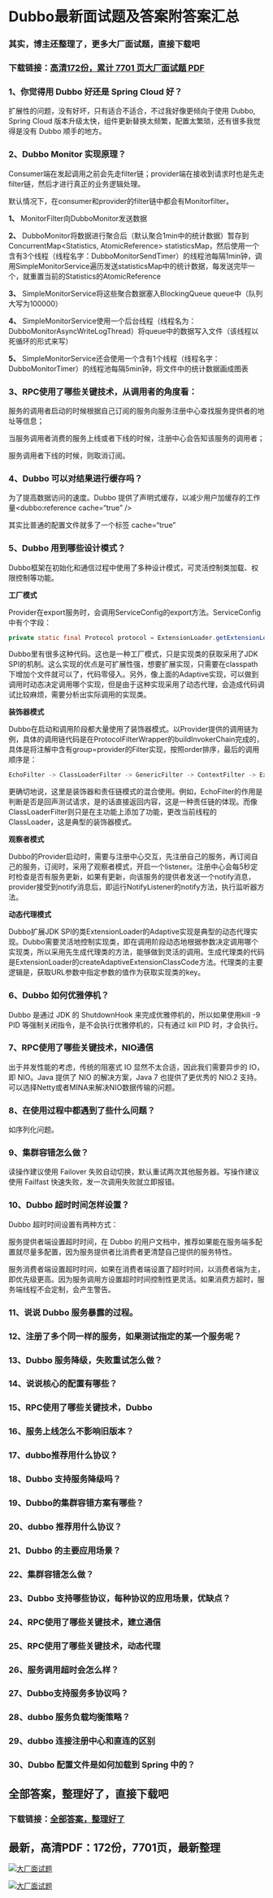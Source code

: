 # Dubbo最新面试题及答案附答案汇总

### 其实，博主还整理了，更多大厂面试题，直接下载吧

### 下载链接：[高清172份，累计 7701 页大厂面试题  PDF](https://github.com/souyunku/DevBooks/blob/master/docs/index.md)



### 1、你觉得用 Dubbo 好还是 Spring Cloud 好？

扩展性的问题，没有好坏，只有适合不适合，不过我好像更倾向于使用 Dubbo, Spring Cloud 版本升级太快，组件更新替换太频繁，配置太繁琐，还有很多我觉得是没有 Dubbo 顺手的地方。


### 2、Dubbo Monitor 实现原理？

Consumer端在发起调用之前会先走filter链；provider端在接收到请求时也是先走filter链，然后才进行真正的业务逻辑处理。

默认情况下，在consumer和provider的filter链中都会有Monitorfilter。

**1、** MonitorFilter向DubboMonitor发送数据

**2、** DubboMonitor将数据进行聚合后（默认聚合1min中的统计数据）暂存到ConcurrentMap<Statistics, AtomicReference> statisticsMap，然后使用一个含有3个线程（线程名字：DubboMonitorSendTimer）的线程池每隔1min钟，调用SimpleMonitorService遍历发送statisticsMap中的统计数据，每发送完毕一个，就重置当前的Statistics的AtomicReference

**3、** SimpleMonitorService将这些聚合数据塞入BlockingQueue queue中（队列大写为100000）

**4、** SimpleMonitorService使用一个后台线程（线程名为：DubboMonitorAsyncWriteLogThread）将queue中的数据写入文件（该线程以死循环的形式来写）

**5、** SimpleMonitorService还会使用一个含有1个线程（线程名字：DubboMonitorTimer）的线程池每隔5min钟，将文件中的统计数据画成图表


### 3、RPC使用了哪些关键技术，从调用者的角度看：

服务的调用者启动的时候根据自己订阅的服务向服务注册中心查找服务提供者的地址等信息；

当服务调用者消费的服务上线或者下线的时候，注册中心会告知该服务的调用者；

服务调用者下线的时候，则取消订阅。


### 4、Dubbo 可以对结果进行缓存吗？

为了提高数据访问的速度。Dubbo 提供了声明式缓存，以减少用户加缓存的工作量<dubbo:reference cache=“true” />

其实比普通的配置文件就多了一个标签 cache=“true”


### 5、Dubbo 用到哪些设计模式？

Dubbo框架在初始化和通信过程中使用了多种设计模式，可灵活控制类加载、权限控制等功能。

**工厂模式**

Provider在export服务时，会调用ServiceConfig的export方法。ServiceConfig中有个字段：

```java
private static final Protocol protocol = ExtensionLoader.getExtensionLoader(Protocol.class).getAdaptiveExtension();
```

Dubbo里有很多这种代码。这也是一种工厂模式，只是实现类的获取采用了JDK SPI的机制。这么实现的优点是可扩展性强，想要扩展实现，只需要在classpath下增加个文件就可以了，代码零侵入。另外，像上面的Adaptive实现，可以做到调用时动态决定调用哪个实现，但是由于这种实现采用了动态代理，会造成代码调试比较麻烦，需要分析出实际调用的实现类。

**装饰器模式**

Dubbo在启动和调用阶段都大量使用了装饰器模式。以Provider提供的调用链为例，具体的调用链代码是在ProtocolFilterWrapper的buildInvokerChain完成的，具体是将注解中含有group=provider的Filter实现，按照order排序，最后的调用顺序是：

```java
EchoFilter -> ClassLoaderFilter -> GenericFilter -> ContextFilter -> ExecuteLimitFilter -> TraceFilter -> TimeoutFilter -> MonitorFilter -> ExceptionFilter
```

更确切地说，这里是装饰器和责任链模式的混合使用。例如，EchoFilter的作用是判断是否是回声测试请求，是的话直接返回内容，这是一种责任链的体现。而像ClassLoaderFilter则只是在主功能上添加了功能，更改当前线程的ClassLoader，这是典型的装饰器模式。

**观察者模式**

Dubbo的Provider启动时，需要与注册中心交互，先注册自己的服务，再订阅自己的服务，订阅时，采用了观察者模式，开启一个listener。注册中心会每5秒定时检查是否有服务更新，如果有更新，向该服务的提供者发送一个notify消息，provider接受到notify消息后，即运行NotifyListener的notify方法，执行监听器方法。

**动态代理模式**

Dubbo扩展JDK SPI的类ExtensionLoader的Adaptive实现是典型的动态代理实现。Dubbo需要灵活地控制实现类，即在调用阶段动态地根据参数决定调用哪个实现类，所以采用先生成代理类的方法，能够做到灵活的调用。生成代理类的代码是ExtensionLoader的createAdaptiveExtensionClassCode方法。代理类的主要逻辑是，获取URL参数中指定参数的值作为获取实现类的key。


### 6、Dubbo 如何优雅停机？

Dubbo 是通过 JDK 的 ShutdownHook 来完成优雅停机的，所以如果使用kill -9 PID 等强制关闭指令，是不会执行优雅停机的，只有通过 kill PID 时，才会执行。


### 7、RPC使用了哪些关键技术，NIO通信

出于并发性能的考虑，传统的阻塞式 IO 显然不太合适，因此我们需要异步的 IO，即 NIO。Java 提供了 NIO 的解决方案，Java 7 也提供了更优秀的 NIO.2 支持。可以选择Netty或者MINA来解决NIO数据传输的问题。


### 8、在使用过程中都遇到了些什么问题？

如序列化问题。


### 9、集群容错怎么做？

读操作建议使用 Failover 失败自动切换，默认重试两次其他服务器。写操作建议使用 Failfast 快速失败，发一次调用失败就立即报错。


### 10、Dubbo 超时时间怎样设置？

Dubbo 超时时间设置有两种方式：

服务提供者端设置超时时间，在 Dubbo 的用户文档中，推荐如果能在服务端多配置就尽量多配置，因为服务提供者比消费者更清楚自己提供的服务特性。

服务消费者端设置超时时间，如果在消费者端设置了超时时间，以消费者端为主，即优先级更高。因为服务调用方设置超时时间控制性更灵活。如果消费方超时，服务端线程不会定制，会产生警告。


### 11、说说 Dubbo 服务暴露的过程。
### 12、注册了多个同一样的服务，如果测试指定的某一个服务呢？
### 13、Dubbo 服务降级，失败重试怎么做？
### 14、说说核心的配置有哪些？
### 15、RPC使用了哪些关键技术，Dubbo
### 16、服务上线怎么不影响旧版本？
### 17、dubbo推荐用什么协议？
### 18、Dubbo 支持服务降级吗？
### 19、Dubbo的集群容错方案有哪些？
### 20、dubbo 推荐用什么协议？
### 21、Dubbo 的主要应用场景？
### 22、集群容错怎么做？
### 23、Dubbo 支持哪些协议，每种协议的应用场景，优缺点？
### 24、RPC使用了哪些关键技术，建立通信
### 25、RPC使用了哪些关键技术，动态代理
### 26、服务调用超时会怎么样？
### 27、Dubbo支持服务多协议吗？
### 28、dubbo 服务负载均衡策略？
### 29、dubbo 连接注册中心和直连的区别
### 30、Dubbo 配置文件是如何加载到 Spring 中的？




## 全部答案，整理好了，直接下载吧

### 下载链接：[全部答案，整理好了](https://www.souyunku.com/wp-content/uploads/weixin/githup-weixin-2.png)




## 最新，高清PDF：172份，7701页，最新整理

[![大厂面试题](https://www.souyunku.com/wp-content/uploads/weixin/mst.png "架构师专栏")](https://www.souyunku.com/wp-content/uploads/weixin/githup-weixin.png "架构师专栏")

[![大厂面试题](https://www.souyunku.com/wp-content/uploads/weixin/githup-weixin.png "架构师专栏")](https://www.souyunku.com/wp-content/uploads/weixin/githup-weixin.png "架构师专栏")

